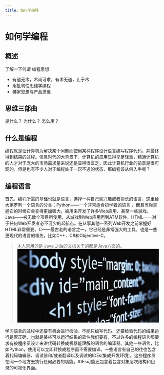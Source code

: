 ```yaml
---
title: 如何学编程
---
```

# **如何学编程**

## **概述**
了解一下何谓 编程思想 
- 有道无术，术尚可求，有术无道，止于术
- 用批判性思维学编程
- 佛家思想与产品思维


## **思维三部曲** 

是什么？ 为什么？ 怎么用？

## **什么是编程**
编程就是让计算机为解决某个问题而使用某种程序设计语言编写程序代码，并最终得到结果的过程。信息时代的大背景下，计算机的应用显得举足轻重，精通计算机的人才对于庞大的市场需求量来说还是显得很匮乏，因此计算机行业的前景是很可观的，但是也有不少人对于编程处于一窍不通的状态，那编程该从何入手呢？
## **编程语言**
首先，编程所需的基础也就是语言，选择一种自己感兴趣或者擅长的语言，这里给大家罗列一个语言的分类：Python——一个非常适合初学者的语言 ，而且当你掌握它的时候它会变得更加强大。被用来开发了许多Web应用、甚至一些游戏。Java——被无数个项目所使用，从游戏到Web应用再到ATM软件。HTML——对于任何Web开发者必不可少的起航点。在从事其他一系列Web开发之前掌握好HTML非常重要。C——最古老的语言之一，它已经是非常强大的工具，也是一些更现代的语言的祖先，比如C++，C#和Objective-C。

> 本人常用的是 Java 之后的文档关于的都是Java方面的。
![](/assets/install-teaching/yky-20200515142628.jpg)

学习语言的过程中还要有机会进行检验，不能只编写代码，还要检验代码的结果运行是否正确，也就是某些可以运行结果的软件我们要有，不过许多的编程语言都要求有被程序员设计来讲代码转换成机器能理解的语言的编译器。其他一些语言，比如Python，使用可以立即转换成程序而不需要编译。一些语言有自己的往往包含着代码编辑器、调试器和/或者翻译以及调试的IDEs(集成开发环境)。这些程序员在同一个地方去执行任何必要的功能。IDEs可能还包含着包含对象层次结构和目录的可视化界面。



